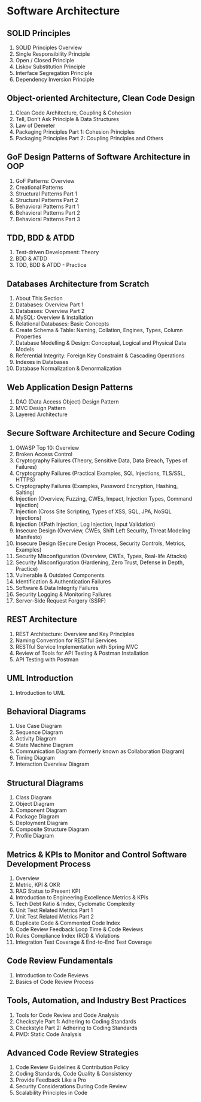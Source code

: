 # Software Architecture

## SOLID Principles

1. SOLID Principles Overview
2. Single Responsibility Principle
3. Open / Closed Principle
4. Liskov Substitution Principle
5. Interface Segregation Principle
6. Dependency Inversion Principle

## Object-oriented Architecture, Clean Code Design

1. Clean Code Architecture, Coupling & Cohesion
2. Tell, Don’t Ask Principle & Data Structures
3. Law of Demeter
4. Packaging Principles Part 1: Cohesion Principles
5. Packaging Principles Part 2: Coupling Principles and Others

## GoF Design Patterns of Software Architecture in OOP

1. GoF Patterns: Overview
2. Creational Patterns
3. Structural Patterns Part 1
4. Structural Patterns Part 2
5. Behavioral Patterns Part 1
6. Behavioral Patterns Part 2
7. Behavioral Patterns Part 3

## TDD, BDD & ATDD

1. Test-driven Development: Theory
2. BDD & ATDD
3. TDD, BDD & ATDD - Practice

## Databases Architecture from Scratch

1. About This Section
2. Databases: Overview Part 1
3. Databases: Overview Part 2
4. MySQL: Overview & Installation
5. Relational Databases: Basic Concepts
6. Create Schema & Table: Naming, Collation, Engines, Types, Column Properties
7. Database Modelling & Design: Conceptual, Logical and Physical Data Models
8. Referential Integrity: Foreign Key Constraint & Cascading Operations
9. Indexes in Databases
10. Database Normalization & Denormalization

## Web Application Design Patterns

1. DAO (Data Access Object) Design Pattern
2. MVC Design Pattern
3. Layered Architecture

## Secure Software Architecture and Secure Coding

1. OWASP Top 10: Overview
2. Broken Access Control
3. Cryptography Failures (Theory, Sensitive Data, Data Breach, Types of Failures)
4. Cryptography Failures (Practical Examples, SQL Injections, TLS/SSL, HTTPS)
5. Cryptography Failures (Examples, Password Encryption, Hashing, Salting)
6. Injection (Overview, Fuzzing, CWEs, Impact, Injection Types, Command Injection)
7. Injection (Cross Site Scripting, Types of XSS, SQL, JPA, NoSQL Injections)
8. Injection (XPath Injection, Log Injection, Input Validation)
9. Insecure Design (Overview, CWEs, Shift Left Security, Threat Modeling Manifesto)
10. Insecure Design (Secure Design Process, Security Controls, Metrics, Examples)
11. Security Misconfiguration (Overview, CWEs, Types, Real-life Attacks)
12. Security Misconfiguration (Hardening, Zero Trust, Defense in Depth, Practice)
13. Vulnerable & Outdated Components
14. Identification & Authentication Failures
15. Software & Data Integrity Failures
16. Security Logging & Monitoring Failures
17. Server-Side Request Forgery (SSRF)

## REST Architecture

1. REST Architecture: Overview and Key Principles
2. Naming Convention for RESTful Services
3. RESTful Service Implementation with Spring MVC
4. Review of Tools for API Testing & Postman Installation
5. API Testing with Postman

## UML Introduction

1. Introduction to UML

## Behavioral Diagrams

1. Use Case Diagram
2. Sequence Diagram
3. Activity Diagram
4. State Machine Diagram
5. Communication Diagram (formerly known as Collaboration Diagram)
6. Timing Diagram
7. Interaction Overview Diagram

## Structural Diagrams

1. Class Diagram
2. Object Diagram
3. Component Diagram
4. Package Diagram
5. Deployment Diagram
6. Composite Structure Diagram
7. Profile Diagram

## Metrics & KPIs to Monitor and Control Software Development Process

1. Overview
2. Metric, KPI & OKR
3. RAG Status to Present KPI
4. Introduction to Engineering Excellence Metrics & KPIs
5. Tech Debt Ratio & Index, Cyclomatic Complexity
6. Unit Test Related Metrics Part 1
7. Unit Test Related Metrics Part 2
8. Duplicate Code & Commented Code Index
9. Code Review Feedback Loop Time & Code Reviews
10. Rules Compliance Index (RCI) & Violations
11. Integration Test Coverage & End-to-End Test Coverage

## Code Review Fundamentals

1. Introduction to Code Reviews
2. Basics of Code Review Process

## Tools, Automation, and Industry Best Practices

1. Tools for Code Review and Code Analysis
2. Checkstyle Part 1: Adhering to Coding Standards
3. Checkstyle Part 2: Adhering to Coding Standards
4. PMD: Static Code Analysis

## Advanced Code Review Strategies

1. Code Review Guidelines & Contribution Policy
2. Coding Standards, Code Quality & Consistency
3. Provide Feedback Like a Pro
4. Security Considerations During Code Review
5. Scalability Principles in Code
